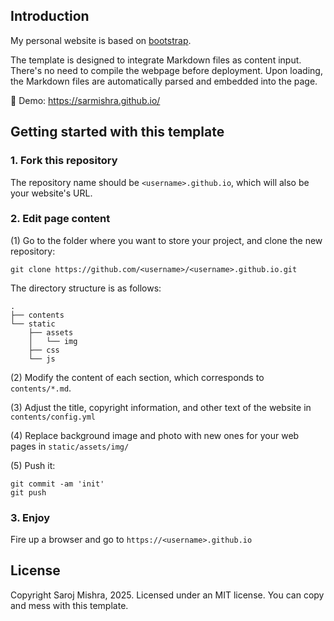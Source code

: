 ## Introduction

My personal website is based on [bootstrap](https://github.com/StartBootstrap/startbootstrap-new-age).

The template is designed to integrate Markdown files as content input. There's no need to compile the webpage before deployment. Upon loading, the Markdown files are automatically parsed and embedded into the page.

:milky_way: Demo: https://sarmishra.github.io/

## Getting started with this template

### 1. Fork this repository

The repository name should be `<username>.github.io`, which will also be your website's URL.

### 2. Edit page content

(1) Go to the folder where you want to store your project, and clone the new repository:

```
git clone https://github.com/<username>/<username>.github.io.git
```

The directory structure is as follows:

```.
.
├── contents
└── static
    ├── assets
    │   └── img
    ├── css
    └── js
```

(2) Modify the content of each section, which corresponds to `contents/*.md`.

(3) Adjust the title, copyright information, and other text of the website in `contents/config.yml`

(4) Replace background image and photo with new ones for your web pages in `static/assets/img/`

(5) Push it:

```
git commit -am 'init'
git push
```

### 3. Enjoy

Fire up a browser and go to `https://<username>.github.io`

## License

Copyright Saroj Mishra, 2025. Licensed under an MIT license. You can copy and mess with this template.
